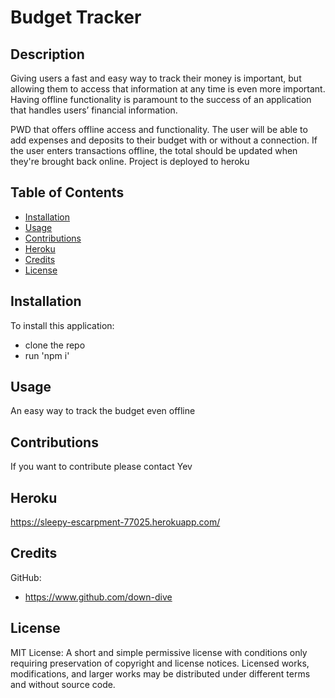# Budget Tracker

## Description
Giving users a fast and easy way to track their money is important, but allowing them to access that information at any time is even more important. Having offline functionality is paramount to the success of an application that handles users’ financial information.

PWD that offers offline access and functionality. The user will be able to add expenses and deposits to their budget with or without a connection. If the user enters transactions offline, the total should be updated when they're brought back online. 
Project is deployed to heroku

## Table of Contents

* [Installation](#installation)
* [Usage](#usage)
* [Contributions](#contributions)
* [Heroku]($heroku-url)
* [Credits](#credits)
* [License](#license)

## Installation
To install this application:
* clone the repo 
* run 'npm i' 


## Usage
An easy way to track the budget even offline

## Contributions
If you want to contribute please contact Yev

## Heroku
https://sleepy-escarpment-77025.herokuapp.com/

## Credits
GitHub: 
* https://www.github.com/down-dive

## License
MIT License: A short and simple permissive license with conditions only requiring preservation of copyright and license notices. Licensed works, modifications, and larger works may be distributed under different terms and without source code.